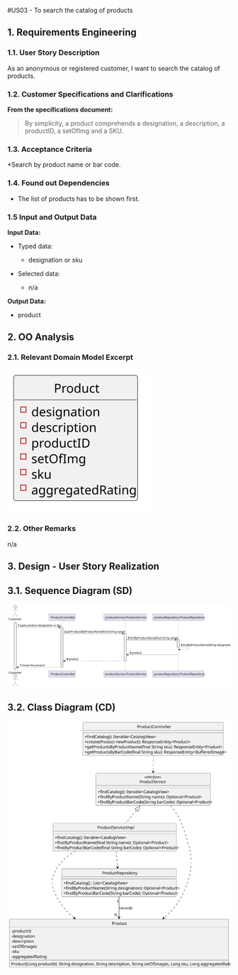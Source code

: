 #US03 - To search the catalog of products

## 1. Requirements Engineering

### 1.1. User Story Description

As  an  anonymous or registered customer, I  want  to search the catalog of products.

### 1.2. Customer Specifications and Clarifications

**From the specifications document:**

> By simplicity, a product comprehends a designation, a description, a productID, a setOfImg and a SKU.


### 1.3. Acceptance Criteria

*Search by product name or bar code.

### 1.4. Found out Dependencies

* The list of products has to be shown first.

### 1.5 Input and Output Data

**Input Data:**

* Typed data:
    * designation or sku

* Selected data:
    * n/a

**Output Data:**

* product

## 2. OO Analysis

### 2.1. Relevant Domain Model Excerpt

![US03-MD](US03-MD.svg)

### 2.2. Other Remarks

n/a

## 3. Design - User Story Realization

## 3.1. Sequence Diagram (SD)

![US03-SD](US03-SD.svg)

## 3.2. Class Diagram (CD)

![US03-CD](US03-CD.svg)

